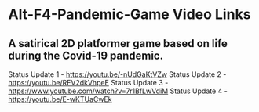 # Alt-F4-Pandemic-Game Video Links
A satirical 2D platformer game based on life during the Covid-19 pandemic.
---------------------------------------------------------------------------
Status Update 1 - https://youtu.be/-nUdGaKtVZw
Status Update 2 - https://youtu.be/RFV2dkVhpeE
Status Update 3 - https://www.youtube.com/watch?v=7r1BfLwVdiM
Status Update 4 - https://youtu.be/E-wKTUaCwEk
